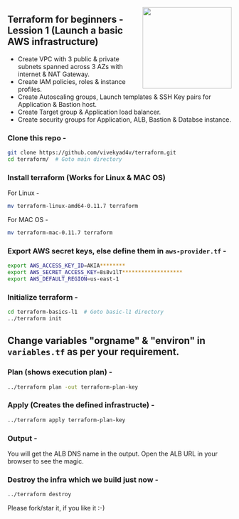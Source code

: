 <!--- [![LinkedIn](https://github.com/vivekyad4v/public-images/raw/master/generic/LinkedIn-vivekyad4v.png)](https://www.linkedin.com/in/vivekyad4v/) -->

<a href="https://github.com/vivekyad4v?tab=followers"><img align="right" width="200" height="183" src="https://s3.amazonaws.com/github/ribbons/forkme_left_green_007200.png" /></a>

## Terraform for beginners - Lession 1 (Launch a basic AWS infrastructure)
   * Create VPC with 3 public & private subnets spanned across 3 AZs with internet & NAT Gateway.
   * Create IAM policies, roles & instance profiles.
   * Create Autoscaling groups, Launch templates & SSH Key pairs for Application & Bastion host.
   * Create Target group & Application load balancer.
   * Create security groups for Application, ALB, Bastion & Databse instance.

### Clone this repo - 
```sh
git clone https://github.com/vivekyad4v/terraform.git
cd terraform/  # Goto main directory
```

### Install terraform (Works for Linux & MAC OS) 
For Linux -
```sh
mv terraform-linux-amd64-0.11.7 terraform
```
For MAC OS -
```sh
mv terraform-mac-0.11.7 terraform
```
### Export AWS secret keys, else define them in `aws-provider.tf` -
```sh
export AWS_ACCESS_KEY_ID=AKIA********
export AWS_SECRET_ACCESS_KEY=8s8v1lT*******************
export AWS_DEFAULT_REGION=us-east-1
```
### Initialize terraform - 
```sh
cd terraform-basics-l1  # Goto basic-l1 directory
../terraform init
```
## Change variables "orgname" & "environ" in `variables.tf` as per your requirement.

### Plan (shows execution plan) - 
```sh
../terraform plan -out terraform-plan-key
```
### Apply (Creates the defined infrastructe) - 
```sh
../terraform apply terraform-plan-key
```
### Output - 
You will get the ALB DNS name in the output. Open the ALB URL in your browser to see the magic.

### Destroy the infra which we build just now - 
```sh
../terraform destroy
```

Please fork/star it, if you like it :-) 
